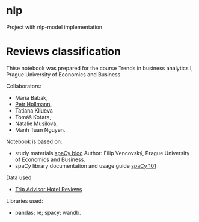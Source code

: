 # nlp
Project with nlp-model implementation

# Reviews classification
Thise notebook was prepared for the course Trends in business analytics I, Prague University of Economics and Business.

Collaborators:
- Maria Babak,
- [Petr Hollmann](https://github.com/phollmann1997/),
- Tatiana Kliueva
- Tomáš Koťara,
- Natalie Musilová,
- Manh Tuan Nguyen.

Notebook is based on:
- study materials [spaCy bloc](https://drive.google.com/drive/folders/1aXK1kXYgznppa2hf53jdNBk1Al8UuVUV) Author: Filip Vencovský, Prague University of Economics and Business.
- spaCy library documentation and usage guide [spaCy 101](https://drive.google.com/drive/folders/1aXK1kXYgznppa2hf53jdNBk1Al8UuVUV)

Data used:
-  [Trip Advisor Hotel Reviews](https://www.kaggle.com/datasets/andrewmvd/trip-advisor-hotel-reviews?resource=download) 

Libraries used:
- pandas; re; spacy; wandb.
